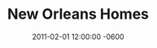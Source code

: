 ---
layout: post
title: "New Orleans Homes"
date: 2011-02-01 12:00:00 -0600
short: new-orleans-homes
summary: "A collection of 100 pixelated New Olreans houses."
datelong: "2011"
image: homes.gif
link: http://b.illbrown.com/neworleans/
linktext: Visit Project Site
---